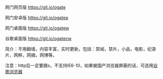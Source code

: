 网门网页版 https://git.io/ogate

网门安卓版 https://git.io/ogatea

网门桌面版 https://git.io/ogatew

谷歌桌面版 https://git.io/ogatecw


简介：不用翻墙，内容丰富，实时更新。包括：禁闻，禁片，小品，电影，纪录片，网粹，网摘，网博等。


注意：http后一定要跟s，不支持IE6-10，如果被国产浏览器屏蔽的话，可选用[谷歌浏览器](https://d3w56oadfj6y3m.cloudfront.net/ogUP.aspx?name=2A%2FChromePortable.zip)